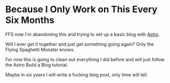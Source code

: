 # Because I Only Work on This Every Six Months #

FFS now I'm abandoning this and trying to set up a basic blog with [Astro](https://docs.astro.build/en/getting-started/).

Will I ever get it together and just get something going again? Only the Flying Spaghetti  Monster knows.

For now this is going to clean out everything I did before and will just follow the Astro Build a Blog tutorial.

Maybe in six years I will write a fucking  blog post, only time will tell.
